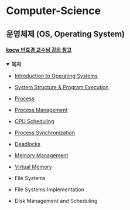 # Computer-Science

## 운영체제 (OS, Operating System)

#### [kocw 반효경 교수님 강의 참고](http://www.kocw.net/home/search/kemView.do?kemId=1046323)

<details open>
<summary><b>목차</b></summary>
<div markdown="1">

- [Introduction to Operating Systems](./Operating_System/Introduction_to_Operating_System.md)

- [System Structure & Program Execution](./Operating_System/System_Structure&Program_Execution.md)

- [Process](./Operating_System/Process.md)

- [Process Management](./Operating_System/Process_Management.md)

- [CPU Scheduling](./Operating_System/CPU_Scheduling.md)

- [Process Synchronization](./Operating_System/Process_Synchronization.md)

- [Deadlocks](./Operating_System/Deadlocks.md)

- [Memory Management](./Operating_System/Memory_Management.md)

- [Virtual Memory](./Operating_System/Virtual_Memory.md)

- File Systems

- File Systems Implementation

- Disk Management and Scheduling

</div>
</details>
